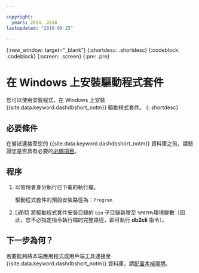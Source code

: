 ```yaml
---

copyright:
  years: 2014, 2018
lastupdated: "2018-09-25"

---
```


<!-- Attribute definitions --> 
{:new_window: target="_blank"}
{:shortdesc: .shortdesc}
{:codeblock: .codeblock}
{:screen: .screen}
{:pre: .pre}

# 在 Windows 上安裝驅動程式套件

您可以使用安裝程式，在 Windows 上安裝 {{site.data.keyword.dashdbshort_notm}} 驅動程式套件。
{: shortdesc}

## 必要條件

在嘗試連接至您的 {{site.data.keyword.dashdbshort_notm}} 資料庫之前，請驗證您是否具有必要的[必備項目](connecting.html#prereqs)。

<!-- Download the driver package for your operating system from the web console and install it. -->

## 程序

1. 以管理者身分執行已下載的執行檔。

   驅動程式套件的預設安裝路徑為：`Program`
2. [*選用*] 將驅動程式套件安裝目錄的 `bin` 子目錄新增至 `%PATH%`環境變數（因此，您不必指定指令執行檔的完整路徑，即可執行 **db2cli** 指令）。

## 下一步為何？

若要能夠將本端應用程式或用戶端工具連接至 {{site.data.keyword.dashdbshort_notm}} 資料庫，請[配置本端環境](driver_pkg_cfg.html)。
